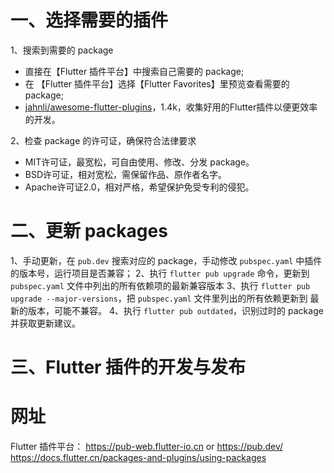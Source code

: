 # 一、选择需要的插件

1、搜索到需要的 package
* 直接在【Flutter 插件平台】中搜索自己需要的 package;
* 在 【Flutter 插件平台】选择【Flutter Favorites】里预览查看需要的 package;
* [jahnli/awesome-flutter-plugins](https://github.com/jahnli/awesome-flutter-plugins)，1.4k，收集好用的Flutter插件以便更效率的开发。


2、检查 package 的许可证，确保符合法律要求
* MIT许可证，最宽松，可自由使用、修改、分发 package。
* BSD许可证，相对宽松，需保留作品、原作者名字。
* Apache许可证2.0，相对严格，希望保护免受专利的侵犯。
 
# 二、更新 packages

1、手动更新，在 `pub.dev` 搜索对应的 package，手动修改 `pubspec.yaml` 中插件的版本号，运行项目是否兼容；
2、执行 `flutter pub upgrade` 命令，更新到 `pubspec.yaml` 文件中列出的所有依赖项的最新兼容版本
3、执行 `flutter pub upgrade --major-versions`，把 `pubspec.yaml` 文件里列出的所有依赖更新到 最新的版本，可能不兼容。
4、执行 `flutter pub outdated`，识别过时的 package 并获取更新建议。


# 三、Flutter 插件的开发与发布



# 网址
Flutter 插件平台： <https://pub-web.flutter-io.cn> or <https://pub.dev/>
<https://docs.flutter.cn/packages-and-plugins/using-packages> 


